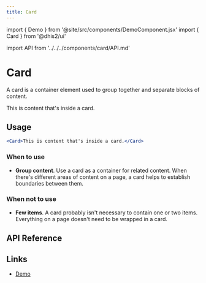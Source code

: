 ```yaml
---
title: Card
---
```


import { Demo } from '@site/src/components/DemoComponent.jsx'
import { Card } from '@dhis2/ui'

import API from '../../../components/card/API.md'

# Card

A card is a container element used to group together and separate blocks of content.

<Demo>
    <Card>This is content that's inside a card.</Card>
</Demo>

## Usage

```jsx
<Card>This is content that's inside a card.</Card>
```

### When to use

-   **Group content**. Use a card as a container for related content. When there's different areas of content on a page, a card helps to establish boundaries between them.

### When not to use

-   **Few items**. A card probably isn't necessary to contain one or two items. Everything on a page doesn't need to be wrapped in a card.

## API Reference

<API />

## Links

-   [Demo](https://ui.dhis2.nu/demo/?path=/story/layout-card--default)
